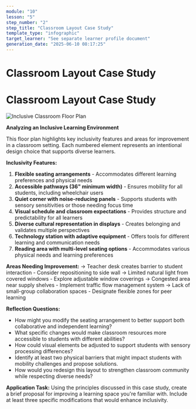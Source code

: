 ```yaml
---
module: "10"
lesson: "5"
step_number: "2"
step_title: "Classroom Layout Case Study"
template_type: "infographic"
target_learner: "See separate learner profile document"
generation_date: "2025-06-10 08:17:25"
---
```


# Classroom Layout Case Study

# Classroom Layout Case Study

![Inclusive Classroom Floor Plan](classroom_layout_infographic.png)

**Analyzing an Inclusive Learning Environment**

This floor plan highlights key inclusivity features and areas for improvement in a classroom setting. Each numbered element represents an intentional design choice that supports diverse learners.

**Inclusivity Features:**
1. **Flexible seating arrangements** - Accommodates different learning preferences and physical needs
2. **Accessible pathways (36" minimum width)** - Ensures mobility for all students, including wheelchair users
3. **Quiet corner with noise-reducing panels** - Supports students with sensory sensitivities or those needing focus time
4. **Visual schedule and classroom expectations** - Provides structure and predictability for all learners
5. **Diverse cultural representation in displays** - Creates belonging and validates multiple perspectives
6. **Technology station with adaptive equipment** - Offers tools for different learning and communication needs
7. **Reading area with multi-level seating options** - Accommodates various physical needs and learning preferences

**Areas Needing Improvement:**
→ Teacher desk creates barrier to student interaction - Consider repositioning to side wall
→ Limited natural light from covered windows - Explore adjustable window coverings
→ Congested area near supply shelves - Implement traffic flow management system
→ Lack of small-group collaboration spaces - Designate flexible zones for peer learning

**Reflection Questions:**
* How might you modify the seating arrangement to better support both collaborative and independent learning?
* What specific changes would make classroom resources more accessible to students with different abilities?
* How could visual elements be adjusted to support students with sensory processing differences?
* Identify at least two physical barriers that might impact students with mobility challenges and propose solutions.
* How would you redesign this layout to strengthen classroom community while respecting diverse needs?

**Application Task:**
Using the principles discussed in this case study, create a brief proposal for improving a learning space you're familiar with. Include at least three specific modifications that would enhance inclusivity.